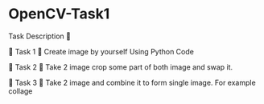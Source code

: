 # OpenCV-Task1
Task Description 📄

🔅 Task 1
📌 Create image by yourself Using Python Code 

🔅 Task 2
📌 Take 2 image crop some part of both image and swap it. 

🔅 Task 3
📌 Take 2 image and combine it to form single image. For example collage 
